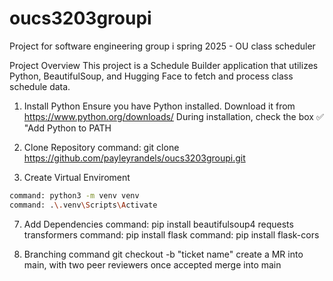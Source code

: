 # oucs3203groupi
Project for software engineering group i spring 2025 - OU class scheduler

Project Overview
This project is a Schedule Builder application that utilizes Python, BeautifulSoup, and Hugging Face to fetch and process class schedule data.

1. Install Python
Ensure you have Python installed. Download it from
https://www.python.org/downloads/
During installation, check the box ✅ "Add Python to PATH

3. Clone Repository
command: git clone https://github.com/payleyrandels/oucs3203groupi.git

5. Create Virtual Enviroment
```sh
command: python3 -m venv venv
command: .\.venv\Scripts\Activate
```

7. Add Dependencies
command: pip install beautifulsoup4 requests transformers
command: pip install flask
command: pip install flask-cors

8. Branching
command git checkout -b "ticket name"
create a MR into main, with two peer reviewers
once accepted merge into main 

